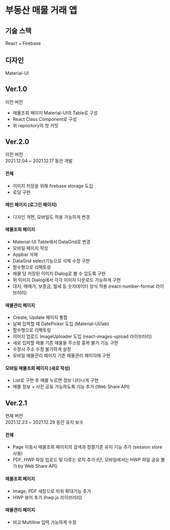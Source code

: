 # 부동산 매물 거래 앱

## 기술 스택
React + Firebase

## 디자인
Material-UI

## Ver.1.0
이전 버전
* 매물조회 페이지 Material-UI의 Table로 구성
* React Class Component로 구성
* 위 repository의 첫 커밋

## Ver.2.0
이전 버전 <br/>
2021.12.04 ~ 2021.12.17 동안 개발

#### 전체
* 이미지 저장을 위해 firebase storage 도입
* 로딩 구현

#### 메인 페이지 (로그인 페이지)
* 디자인 개편, 모바일도 적용 가능하게 변경

#### 매물조회 페이지 
* Material-UI Table에서 DataGrid로 변경
* 모바일 페이지 작성
* Appbar 삭제
* DataGrid select기능으로 삭제 수정 구현
* 함수형으로 리팩토링
* 매물 당 저장된 이미지 Dialog로 볼 수 있도록 구현
* 위 이미지 Dialog에서 각각 이미지 다운로드 가능하게 구현
* 대지, 매매가, 보증금, 월세 등 숫자데이터 양식 적용 (react-number-format 라이브러리)

#### 매물관리 페이지
* Create, Update 페이지 통합
* 날짜 입력할 때 DatePicker 도입 (Material-UI/lab)
* 함수형으로 리팩토링
* 이미지 업로드 ImageUploader 도입 (react-images-upload 라이브러리)
* 새로 입력할 매물 기존 매물들 주소랑 중복 불가 기능 구현
* 수정시 주소 수정 불가하게 설정
* 모바일 매물관리 페이지 기존 매물관리 페이지에 구현

#### 모바일 매물조회 페이지 (새로 작성)
* List로 구현 후 매물 누르면 정보 나타나게 구현
* 매물 정보 + 사진 공유 가능하도록 기능 추가 (Web Share API)

## Ver.2.1
현재 버전 <br/>
2021.12.23 ~ 2021.12.29 동안 유지 보수

#### 전체
* Page 이동시 매물조회 페이지의 검색과 정렬기준 유지 기능 추가 (session store 사용)
* PDF, HWP 파일 업로드 및 다루는 로직 추가 (단, 모바일에서는 HWP 파일 공유 불가 by Web Share API)

#### 매물조회 페이지
* Image, PDF 새창으로 띄워 확대기능 추가
* HWP 뷰어 추가 (hwp.js 라이브러리)

#### 매물관리 페이지
* 비고 Multiline 입력 가능하게 수정
